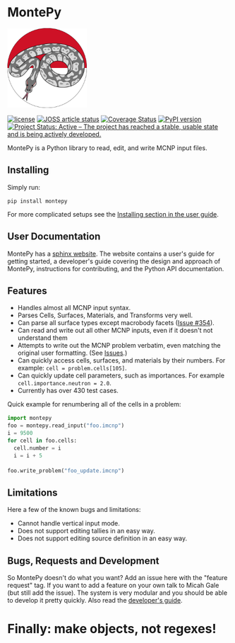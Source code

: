 # MontePy

<img src="https://raw.githubusercontent.com/idaholab/MontePy/develop/graphics/monty.svg" width="180" alt="MontePY: a cute snek on a red over white circle"/>

[![license](https://img.shields.io/github/license/idaholab/MontePy.svg)](https://github.com/idaholab/MontePy/blob/develop/LICENSE)
[![JOSS article status](https://joss.theoj.org/papers/e5b5dc8cea19605a1507dd4d420d5199/status.svg)](https://joss.theoj.org/papers/e5b5dc8cea19605a1507dd4d420d5199)
[![Coverage Status](https://coveralls.io/repos/github/idaholab/MontePy/badge.svg?branch=develop)](https://coveralls.io/github/idaholab/MontePy?branch=develop)
[![PyPI version](https://badge.fury.io/py/montepy.svg)](https://badge.fury.io/py/montepy)
[![Project Status: Active – The project has reached a stable, usable state and is being actively developed.](https://www.repostatus.org/badges/latest/active.svg)](https://www.repostatus.org/#active)

MontePy is a Python library to read, edit, and write MCNP input files. 

## Installing

Simply run:

```
pip install montepy
```

For more complicated setups
see the [Installing section in the user guide](https://www.montepy.org/starting.html#installing).


## User Documentation

MontePy has a [sphinx website](https://www.montepy.org/). 
The website contains a user's guide for getting started, 
a developer's guide covering the design and approach of MontePy,
instructions for contributing, 
and the Python API documentation.

## Features
	
* Handles almost all MCNP input syntax.
* Parses Cells, Surfaces, Materials, and Transforms very well.	
* Can parse all surface types except macrobody facets ([Issue #354](https://github.com/idaholab/MontePy/issues/354)).
* Can read and write out all other MCNP inputs, even if it doesn't not understand them	
* Attempts to write out the MCNP problem verbatim, even matching the original user formatting. (See [Issues](https://github.com/idaholab/MontePy/issues).)
* Can quickly access cells, surfaces, and materials by their numbers. For example: `cell = problem.cells[105]`.
* Can quickly update cell parameters, such as importances. For example `cell.importance.neutron = 2.0`.
* Currently has over 430 test cases.

 
Quick example for renumbering all of the cells in a problem:

```python
import montepy
foo = montepy.read_input("foo.imcnp")
i = 9500
for cell in foo.cells:
  cell.number = i
  i = i + 5
  
foo.write_problem("foo_update.imcnp")

```

## Limitations

Here a few of the known bugs and limitations:

	
* Cannot handle vertical input mode.
* Does not support editing tallies in an easy way.
* Does not support editing source definition in an easy way.
	
## Bugs, Requests and Development

So MontePy doesn't do what you want? 
Add an issue here with the "feature request" tag. 
If you want to add a feature on your own talk to Micah Gale (but still add the issue). 
The system is very modular and you should be able to develop it pretty quickly.
Also read the [developer's guide](https://www.montepy.org/developing.html).

 
# Finally: make objects, not regexes!
